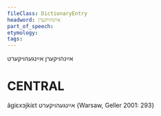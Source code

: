 ```yaml
---
fileClass: DictionaryEntry
headword: אײַנהויקערן
part_of_speech: 
etymology: 
tags: 
---
```

אײַנהויקערן
אײַנגעהויקערט

CENTRAL
========

ãgiɛxɔjkiɛt אײַנגעהויקערט {Warsaw, Geller 2001: 293}